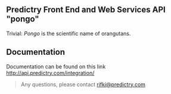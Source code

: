 ## Predictry Front End and Web Services API "pongo"

Trivial: *Pongo* is the scientific name of orangutans.

## Documentation

Documentation can be found on this link http://api.predictry.com/integration/

> Any questions, please contact [rifki@predictry.com](rifki@predictry.com)
